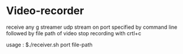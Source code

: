 # Video-recorder
receive any g streamer udp stream on port specified by command line followed by file path of video
stop recording with crtl+c

usage :
$./receiver.sh port file-path
